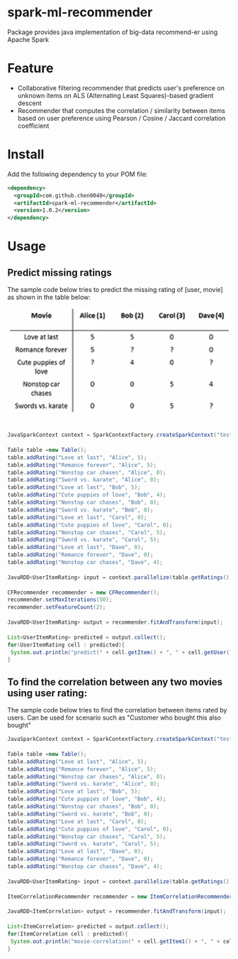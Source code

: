 # spark-ml-recommender

Package provides java implementation of big-data recommend-er using Apache Spark

# Feature

* Collaborative filtering recommender that predicts user's preference on unknown items on ALS (Alternating Least Squares)-based gradient descent
* Recommender that computes the correlation / similarity between items based on user preference using Pearson / Cosine / Jaccard correlation coefficient

# Install

Add the following dependency to your POM file:

```xml
<dependency>
  <groupId>com.github.chen0040</groupId>
  <artifactId>spark-ml-recommender</artifactId>
  <version>1.0.2</version>
</dependency>
```

# Usage

## Predict missing ratings 

The sample code below tries to predict the missing rating of [user, movie] as shown in the table below:

![movie-recommender](images/movie-recommender.png)

```java
JavaSparkContext context = SparkContextFactory.createSparkContext("testing-1");

Table table =new Table();
table.addRating("Love at last", "Alice", 5);
table.addRating("Remance forever", "Alice", 5);
table.addRating("Nonstop car chases", "Alice", 0);
table.addRating("Sword vs. karate", "Alice", 0);
table.addRating("Love at last", "Bob", 5);
table.addRating("Cute puppies of love", "Bob", 4);
table.addRating("Nonstop car chases", "Bob", 0);
table.addRating("Sword vs. karate", "Bob", 0);
table.addRating("Love at last", "Carol", 0);
table.addRating("Cute puppies of love", "Carol", 0);
table.addRating("Nonstop car chases", "Carol", 5);
table.addRating("Sword vs. karate", "Carol", 5);
table.addRating("Love at last", "Dave", 0);
table.addRating("Remance forever", "Dave", 0);
table.addRating("Nonstop car chases", "Dave", 4);

JavaRDD<UserItemRating> input = context.parallelize(table.getRatings());

CFRecommender recommender = new CFRecommender();
recommender.setMaxIterations(50);
recommender.setFeatureCount(2);

JavaRDD<UserItemRating> output = recommender.fitAndTransform(input);

List<UserItemRating> predicted = output.collect();
for(UserItemRating cell : predicted){
 System.out.println("predict(" + cell.getItem() + ", " + cell.getUser() + "): " + cell.getValue());
}
```

## To find the correlation between any two movies using user rating:

The sample code below tries to find the correlation between items rated by users. Can be used for scenario such as "Customer who bought this also bought"

```java
JavaSparkContext context = SparkContextFactory.createSparkContext("testing-1");

Table table =new Table();
table.addRating("Love at last", "Alice", 5);
table.addRating("Remance forever", "Alice", 5);
table.addRating("Nonstop car chases", "Alice", 0);
table.addRating("Sword vs. karate", "Alice", 0);
table.addRating("Love at last", "Bob", 5);
table.addRating("Cute puppies of love", "Bob", 4);
table.addRating("Nonstop car chases", "Bob", 0);
table.addRating("Sword vs. karate", "Bob", 0);
table.addRating("Love at last", "Carol", 0);
table.addRating("Cute puppies of love", "Carol", 0);
table.addRating("Nonstop car chases", "Carol", 5);
table.addRating("Sword vs. karate", "Carol", 5);
table.addRating("Love at last", "Dave", 0);
table.addRating("Remance forever", "Dave", 0);
table.addRating("Nonstop car chases", "Dave", 4);

JavaRDD<UserItemRating> input = context.parallelize(table.getRatings());

ItemCorrelationRecommender recommender = new ItemCorrelationRecommender();

JavaRDD<ItemCorrelation> output = recommender.fitAndTransform(input);

List<ItemCorrelation> predicted = output.collect();
for(ItemCorrelation cell : predicted){
 System.out.println("movie-correlation(" + cell.getItem1() + ", " + cell.getItem2() + "): " + cell.getPearson());
}
```
